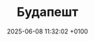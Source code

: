 ---
title: Будапешт
date: 2025-06-08 11:32:02 +0100
draft: false
telegram: true
tags: [Будапешт, Венгрия, фонтан, весна, 2025]
summary_photos_count: 11
---